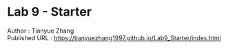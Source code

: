 # Lab 9 - Starter
Author : Tianyue Zhang  
Published URL : https://tianyuezhang1997.github.io/Lab9_Starter/index.html